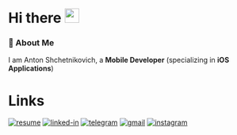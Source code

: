 # Hi there <img src="https://media.giphy.com/media/hvRJCLFzcasrR4ia7z/giphy.gif" width="29px" height="29px">

### 🚀 About Me

I am Anton Shchetnikovich, a **Mobile Developer** (specializing in **iOS Applications**)

# Links

[![resume](https://img.shields.io/badge/Resume-4285F4?style=for-the-badge&logo=read-the-docs&logoColor=white)](https://shchetnikovichcvqa.super.site/)
[![linked-in](https://img.shields.io/badge/Linked_In-0077B5?style=for-the-badge&logo=LinkedIn&logoColor=white)](https://www.linkedin.com/in/shchetnikovich)
[![telegram](https://img.shields.io/badge/Telegram-0088CC?style=for-the-badge&logo=Telegram&logoColor=white)](https://t.me/shchetnikovich)
[![gmail](https://img.shields.io/badge/Gmail-EA4335?style=for-the-badge&logo=Gmail&logoColor=white)](mailto:shchetnikovich@gmail.com)
[![instagram](https://img.shields.io/badge/Instagram-8134AF?style=for-the-badge&logo=instagram&logoColor=white)](https://www.instagram.com/shchetnikovich/)
